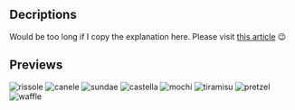 ## Decriptions
Would be too long if I copy the explanation here.
Please visit [this article](https://addy-dclxvi.github.io/post/bitmap-fonts/) :wink:

## Previews
![rissole](https://u.cubeupload.com/addy15/fontrissole.png)
![canele](https://u.cubeupload.com/addy15/fontcanele.png)
![sundae](https://u.cubeupload.com/addy15/fontsundae.png)
![castella](https://u.cubeupload.com/addy15/fontcastella.png)
![mochi](https://u.cubeupload.com/addy15/fontmochi.png)
![tiramisu](https://u.cubeupload.com/addy15/fonttiramisu.png)
![pretzel](https://u.cubeupload.com/addy15/fontpretzel.png)
![waffle](https://u.cubeupload.com/addy15/fontwaffle.png)
